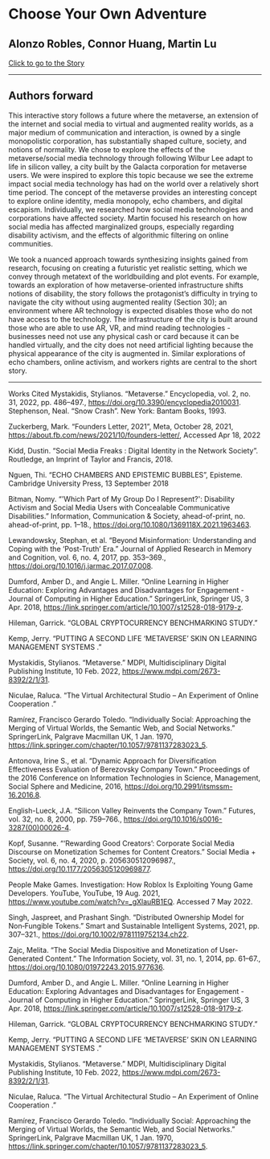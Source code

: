 # Choose Your Own Adventure 
## Alonzo Robles, Connor Huang, Martin Lu

[Click to go to the Story](story.md)

___
## Authors forward
This interactive story follows a future where the metaverse, an extension of the internet and social media to virtual and augmented reality worlds, as a major medium of communication and interaction, is owned by a single monopolistic corporation, has substantially shaped culture, society, and notions of normality. We chose to explore the effects of the metaverse/social media technology through following Wilbur Lee adapt to life in silicon valley, a city built by the Galacta corporation for metaverse users. We were inspired to explore this topic because we see the extreme impact social media technology has had on the world over a relatively short time period. The concept of the metaverse provides an interesting concept to explore online identity, media monopoly, echo chambers, and digital escapism. Individually, we researched how social media technologies and corporations have affected society. Martin focused his research on how social media has affected marginalized groups, especially regarding disability activism, and the effects of algorithmic filtering on online communities.

We took a nuanced approach towards synthesizing insights gained from research, focusing on creating a futuristic yet realistic setting, which we convey through metatext of the worldbuilding and plot events. For example, towards an exploration of how metaverse-oriented infrastructure shifts notions of disability, the story follows the protagonist’s difficulty in trying to navigate the city without using augmented reality (Section 30); an environment where AR technology is expected disables those who do not have access to the technology. The infrastructure of the city is built around those who are able to use AR, VR, and mind reading technologies - businesses need not use any physical cash or card because it can be handled virtually, and the city does not need artificial lighting because the physical appearance of the city is augmented in. Similar explorations of echo chambers, online activism, and workers rights are central to the short story. 

___
Works Cited
Mystakidis, Stylianos. “Metaverse.” Encyclopedia, vol. 2, no. 31, 2022, pp. 486–497.,    https://doi.org/10.3390/encyclopedia2010031. 
Stephenson, Neal. “Snow Crash”. New York: Bantam Books, 1993.

Zuckerberg, Mark. “Founders Letter, 2021”, Meta, October 28, 2021, https://about.fb.com/news/2021/10/founders-letter/, Accessed Apr 18, 2022

Kidd, Dustin. “Social Media Freaks : Digital Identity in the Network Society”. Routledge, an Imprint of Taylor and Francis, 2018. 

Nguen, Thi. “ECHO CHAMBERS AND EPISTEMIC BUBBLES”, Episteme. Cambridge University Press, 13 September 2018

Bitman, Nomy. “'Which Part of My Group Do I Represent?': Disability Activism and Social Media Users with Concealable Communicative Disabilities.” Information, Communication & Society, ahead-of-print, no. ahead-of-print, pp. 1–18., https://doi.org/10.1080/1369118X.2021.1963463. 

Lewandowsky, Stephan, et al. “Beyond Misinformation: Understanding and Coping with the ‘Post-Truth’ Era.” Journal of Applied Research in Memory and Cognition, vol. 6, no. 4, 2017, pp. 353–369., https://doi.org/10.1016/j.jarmac.2017.07.008. 

Dumford, Amber D., and Angie L. Miller. “Online Learning in Higher Education: Exploring Advantages and Disadvantages for Engagement - Journal of Computing in Higher Education.” SpringerLink, Springer US, 3 Apr. 2018, https://link.springer.com/article/10.1007/s12528-018-9179-z.

Hileman, Garrick. “GLOBAL CRYPTOCURRENCY BENCHMARKING STUDY.”

Kemp, Jerry. “PUTTING A SECOND LIFE ‘METAVERSE’ SKIN ON LEARNING MANAGEMENT SYSTEMS .”

Mystakidis, Stylianos. “Metaverse.” MDPI, Multidisciplinary Digital Publishing Institute, 10 Feb. 2022, https://www.mdpi.com/2673-8392/2/1/31.

Niculae, Raluca. “The Virtual Architectural Studio – An Experiment of Online Cooperation .”

Ramírez, Francisco Gerardo Toledo. “Individually Social: Approaching the Merging of Virtual Worlds, the Semantic Web, and Social Networks.” SpringerLink, Palgrave Macmillan UK, 1 Jan. 1970, https://link.springer.com/chapter/10.1057/9781137283023_5. 

Antonova, Irine S., et al. “Dynamic Approach for Diversification Effectiveness Evaluation of Berezovsky Company Town.” Proceedings of the 2016 Conference on Information Technologies in Science, Management, Social Sphere and Medicine, 2016, https://doi.org/10.2991/itsmssm-16.2016.8. 

English-Lueck, J.A. “Silicon Valley Reinvents the Company Town.” Futures, vol. 32, no. 8, 2000, pp. 759–766., https://doi.org/10.1016/s0016-3287(00)00026-4. 

Kopf, Susanne. “‘Rewarding Good Creators’: Corporate Social Media Discourse on Monetization Schemes for Content Creators.” Social Media + Society, vol. 6, no. 4, 2020, p. 205630512096987., https://doi.org/10.1177/2056305120969877. 

People Make Games. Investigation: How Roblox Is Exploiting Young Game Developers. YouTube, YouTube, 19 Aug. 2021, https://www.youtube.com/watch?v=_gXlauRB1EQ. Accessed 7 May 2022.

Singh, Jaspreet, and Prashant Singh. “Distributed Ownership Model for Non‐Fungible Tokens.” Smart and Sustainable Intelligent Systems, 2021, pp. 307–321., https://doi.org/10.1002/9781119752134.ch22.

Zajc, Melita. “The Social Media Dispositive and Monetization of User-Generated Content.” The Information Society, vol. 31, no. 1, 2014, pp. 61–67., https://doi.org/10.1080/01972243.2015.977636. 

Dumford, Amber D., and Angie L. Miller. “Online Learning in Higher Education: Exploring Advantages and Disadvantages for Engagement - Journal of Computing in Higher Education.” SpringerLink, Springer US, 3 Apr. 2018, https://link.springer.com/article/10.1007/s12528-018-9179-z.

Hileman, Garrick. “GLOBAL CRYPTOCURRENCY BENCHMARKING STUDY.”

Kemp, Jerry. “PUTTING A SECOND LIFE ‘METAVERSE’ SKIN ON LEARNING MANAGEMENT SYSTEMS .”

Mystakidis, Stylianos. “Metaverse.” MDPI, Multidisciplinary Digital Publishing Institute, 10 Feb. 2022, https://www.mdpi.com/2673-8392/2/1/31.

Niculae, Raluca. “The Virtual Architectural Studio – An Experiment of Online Cooperation .”

Ramírez, Francisco Gerardo Toledo. “Individually Social: Approaching the Merging of Virtual Worlds, the Semantic Web, and Social Networks.” SpringerLink, Palgrave Macmillan UK, 1 Jan. 1970, https://link.springer.com/chapter/10.1057/9781137283023_5. 
